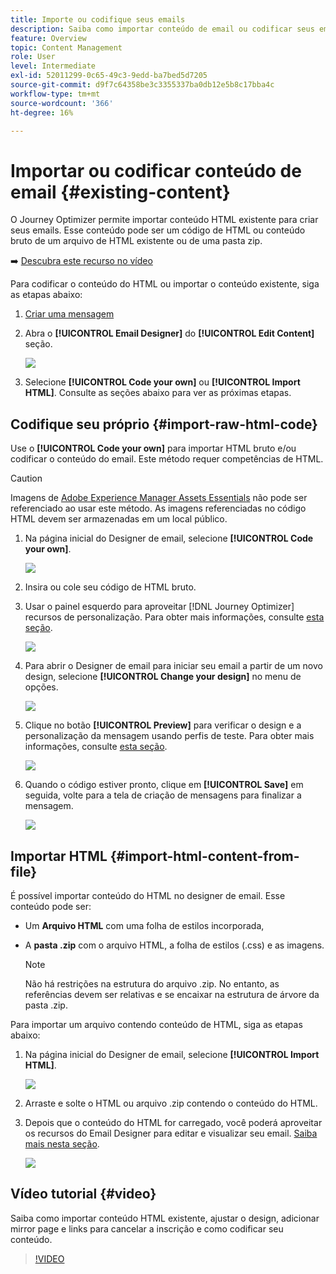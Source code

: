 ```yaml
---
title: Importe ou codifique seus emails
description: Saiba como importar conteúdo de email ou codificar seus emails
feature: Overview
topic: Content Management
role: User
level: Intermediate
exl-id: 52011299-0c65-49c3-9edd-ba7bed5d7205
source-git-commit: d9f7c64358be3c3355337ba0db12e5b8c17bba4c
workflow-type: tm+mt
source-wordcount: '366'
ht-degree: 16%

---
```


# Importar ou codificar conteúdo de email {#existing-content}

O Journey Optimizer permite importar conteúdo HTML existente para criar seus emails. Esse conteúdo pode ser um código de HTML ou conteúdo bruto de um arquivo de HTML existente ou de uma pasta zip.

➡️ [Descubra este recurso no vídeo](#video)

Para codificar o conteúdo do HTML ou importar o conteúdo existente, siga as etapas abaixo:

1. [Criar uma mensagem](create-message.md)

1. Abra o **[!UICONTROL Email Designer]** do **[!UICONTROL Edit Content]** seção.

   ![](assets/import-html_1.png)

1. Selecione **[!UICONTROL Code your own]** ou **[!UICONTROL Import HTML]**. Consulte as seções abaixo para ver as próximas etapas.

## Codifique seu próprio {#import-raw-html-code}

Use o **[!UICONTROL Code your own]** para importar HTML bruto e/ou codificar o conteúdo do email. Este método requer competências de HTML.

>[!CAUTION]
>
> Imagens de [Adobe Experience Manager Assets Essentials](assets-essentials.md) não pode ser referenciado ao usar este método. As imagens referenciadas no código HTML devem ser armazenadas em um local público.

1. Na página inicial do Designer de email, selecione **[!UICONTROL Code your own]**.

   ![](assets/code-your-own.png)

1. Insira ou cole seu código de HTML bruto.

1. Usar o painel esquerdo para aproveitar [!DNL Journey Optimizer] recursos de personalização. Para obter mais informações, consulte [esta seção](../personalization/personalize.md).

   ![](assets/code-editor.png)

1. Para abrir o Designer de email para iniciar seu email a partir de um novo design, selecione **[!UICONTROL Change your design]** no menu de opções.

   ![](assets/code-editor-change-design.png)

1. Clique no botão **[!UICONTROL Preview]** para verificar o design e a personalização da mensagem usando perfis de teste. Para obter mais informações, consulte [esta seção](preview.md).

   ![](assets/code-editor-preview.png)

1. Quando o código estiver pronto, clique em **[!UICONTROL Save]** em seguida, volte para a tela de criação de mensagens para finalizar a mensagem.

   ![](assets/code-editor-save.png)

## Importar HTML {#import-html-content-from-file}

É possível importar conteúdo do HTML no designer de email. Esse conteúdo pode ser:

* Um **Arquivo HTML** com uma folha de estilos incorporada,
* A **pasta .zip** com o arquivo HTML, a folha de estilos (.css) e as imagens.

   >[!NOTE]
   >
   >Não há restrições na estrutura do arquivo .zip. No entanto, as referências devem ser relativas e se encaixar na estrutura de árvore da pasta .zip.

Para importar um arquivo contendo conteúdo de HTML, siga as etapas abaixo:

1. Na página inicial do Designer de email, selecione **[!UICONTROL Import HTML]**.

   ![](assets/import-html_2.png)

1. Arraste e solte o HTML ou arquivo .zip contendo o conteúdo do HTML.

1. Depois que o conteúdo do HTML for carregado, você poderá aproveitar os recursos do Email Designer para editar e visualizar seu email. [Saiba mais nesta seção](create-email-content.md).

   ![](assets/html-imported.png)

## Vídeo tutorial {#video}

Saiba como importar conteúdo HTML existente, ajustar o design, adicionar mirror page e links para cancelar a inscrição e como codificar seu conteúdo.

>[!VIDEO](https://video.tv.adobe.com/v/334102?quality=12)
